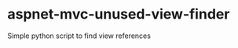 aspnet-mvc-unused-view-finder
=============================

Simple python script to find view references
